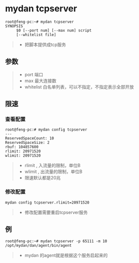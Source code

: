 # mydan tcpserver
```
root@feng-pc:~# mydan tcpserver
SYNOPSIS
     $0 [--port num] [--max num] script
     [--whitelist file]
```
> * 把脚本提供成tcp服务

## 参数

> * port 端口
> * max 最大连接数
> * whitelist 白名单列表，可以不指定，不指定表示全部开放

## 限速

### 查看配置
```
root@feng-pc:# mydan config tcpserver
---
ReservedSpaceCount: 10
ReservedSpaceSize: 2
rbuf: 104857600
rlimit: 20971520
wlimit: 20971520
```
> * rlimit , 入流量的限制，单位B
> * wlimit , 出流量的限制，单位B
> * 限速默认都是20兆

### 修改配置
```
mydan config tcpserver.rlimit=20971520
```
> * 修改配置需要重启tcpserver服务

## 例
```
root@feng-pc:~# mydan tcpserver -p 65111 -m 10 /opt/mydan/dan/agent/bin/agent
```

> * mydan 的agent就是根据这个服务启起来的
